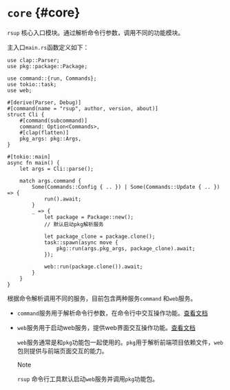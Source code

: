 
# `core` {#core}

`rsup` 核心入口模块。通过解析命令行参数，调用不同的功能模块。

主入口`main.rs`函数定义如下：

```rust:line-numbers {1}
use clap::Parser;
use pkg::package::Package;

use command::{run, Commands};
use tokio::task;
use web;

#[derive(Parser, Debug)]
#[command(name = "rsup", author, version, about)]
struct Cli {
    #[command(subcommand)]
    command: Option<Commands>,
    #[clap(flatten)]
    pkg_args: pkg::Args,
}

#[tokio::main]
async fn main() {
    let args = Cli::parse();

    match args.command {
        Some(Commands::Config { .. }) | Some(Commands::Update { .. }) => {
            run().await;
        }
        _ => {
            let package = Package::new();
            // 默认启动pkg解析服务

            let package_clone = package.clone();
            task::spawn(async move {
                pkg::run(args.pkg_args, package_clone).await;
            });

            web::run(package.clone()).await;
        }
    }
}

```

根据命令解析调用不同的服务，目前包含两种服务`command` 和`web`服务。

* `command`服务用于解析命令行参数，在命令行中交互操作功能。[查看文档](./command)
* `web`服务用于启动web服务，提供web界面交互操作功能。[查看文档](./web)

    `web`服务通常是和`pkg`功能包一起使用的。`pkg`用于解析前端项目依赖文件，`web`包则提供与前端页面交互的能力。

    > [!NOTE]
    > `rsup` 命令行工具默认启动`web`服务并调用`pkg`功能包。
